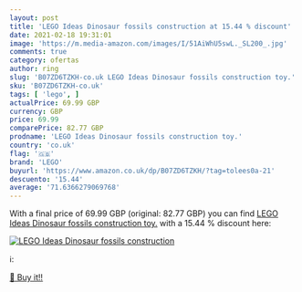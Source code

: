 ```yaml
---
layout: post
title: 'LEGO Ideas Dinosaur fossils construction at 15.44 % discount'
date: 2021-02-18 19:31:01
image: 'https://m.media-amazon.com/images/I/51AiWhU5swL._SL200_.jpg'
comments: true
category: ofertas
author: ring
slug: 'B07ZD6TZKH-co.uk LEGO Ideas Dinosaur fossils construction toy.'
sku: 'B07ZD6TZKH-co.uk'
tags: [ 'lego', ]
actualPrice: 69.99 GBP
currency: GBP
price: 69.99
comparePrice: 82.77 GBP
prodname: 'LEGO Ideas Dinosaur fossils construction toy.'
country: 'co.uk'
flag: '🇬🇧'
brand: 'LEGO'
buyurl: 'https://www.amazon.co.uk/dp/B07ZD6TZKH/?tag=tolees0a-21'
descuento: '15.44'
average: '71.6366279069768'
---
```


With a final price of 69.99 GBP (original: 82.77 GBP) you can find [LEGO Ideas Dinosaur fossils construction toy.](https://www.amazon.co.uk/dp/B07ZD6TZKH/?tag=tolees0a-21) with a  15.44 % discount here:

[![LEGO Ideas Dinosaur fossils construction](https://m.media-amazon.com/images/I/51AiWhU5swL._SL200_.jpg)](https://www.amazon.co.uk/dp/B07ZD6TZKH/?tag=tolees0a-21)

ℹ️:


[🛒 Buy it!!](https://www.amazon.co.uk/dp/B07ZD6TZKH/?tag=tolees0a-21)
